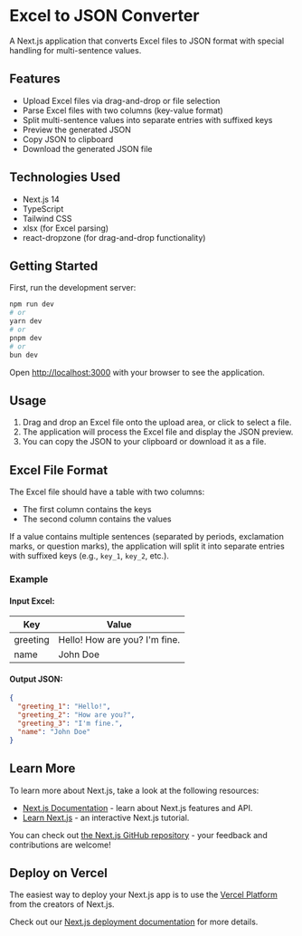# Excel to JSON Converter

A Next.js application that converts Excel files to JSON format with special handling for multi-sentence values.

## Features

- Upload Excel files via drag-and-drop or file selection
- Parse Excel files with two columns (key-value format)
- Split multi-sentence values into separate entries with suffixed keys
- Preview the generated JSON
- Copy JSON to clipboard
- Download the generated JSON file

## Technologies Used

- Next.js 14
- TypeScript
- Tailwind CSS
- xlsx (for Excel parsing)
- react-dropzone (for drag-and-drop functionality)

## Getting Started

First, run the development server:

```bash
npm run dev
# or
yarn dev
# or
pnpm dev
# or
bun dev
```

Open [http://localhost:3000](http://localhost:3000) with your browser to see the application.

## Usage

1. Drag and drop an Excel file onto the upload area, or click to select a file.
2. The application will process the Excel file and display the JSON preview.
3. You can copy the JSON to your clipboard or download it as a file.

## Excel File Format

The Excel file should have a table with two columns:
- The first column contains the keys
- The second column contains the values

If a value contains multiple sentences (separated by periods, exclamation marks, or question marks), the application will split it into separate entries with suffixed keys (e.g., `key_1`, `key_2`, etc.).

### Example

#### Input Excel:

| Key | Value |
|-----|-------|
| greeting | Hello! How are you? I'm fine. |
| name | John Doe |

#### Output JSON:

```json
{
  "greeting_1": "Hello!",
  "greeting_2": "How are you?",
  "greeting_3": "I'm fine.",
  "name": "John Doe"
}
```

## Learn More

To learn more about Next.js, take a look at the following resources:

- [Next.js Documentation](https://nextjs.org/docs) - learn about Next.js features and API.
- [Learn Next.js](https://nextjs.org/learn) - an interactive Next.js tutorial.

You can check out [the Next.js GitHub repository](https://github.com/vercel/next.js) - your feedback and contributions are welcome!

## Deploy on Vercel

The easiest way to deploy your Next.js app is to use the [Vercel Platform](https://vercel.com/new?utm_medium=default-template&filter=next.js&utm_source=create-next-app&utm_campaign=create-next-app-readme) from the creators of Next.js.

Check out our [Next.js deployment documentation](https://nextjs.org/docs/app/building-your-application/deploying) for more details.
